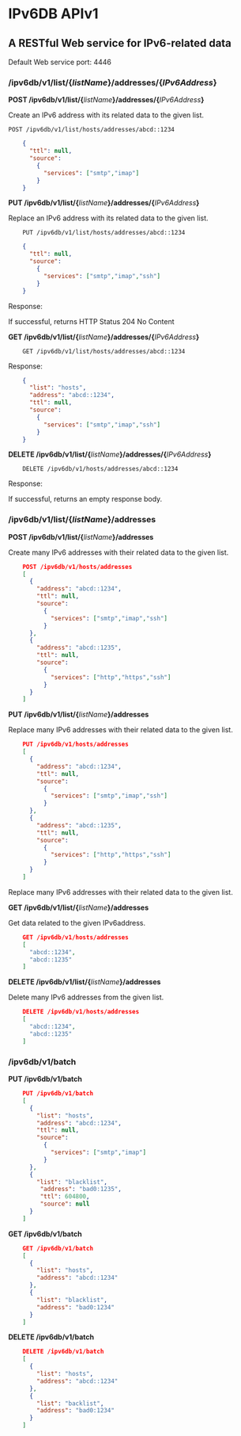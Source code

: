 # IPv6DB APIv1

## A RESTful Web service for IPv6-related data

Default Web service port: 4446

### /ipv6db/v1/list/\{*listName*\}/addresses/{*IPv6Address*}

__POST /ipv6db/v1/list/\{__*listName*__\}/addresses/\{__*IPv6Address*__\}__

Create an IPv6 address with its related data to the given list.

    POST /ipv6db/v1/list/hosts/addresses/abcd::1234

```json
    {
      "ttl": null,
      "source":
        {
          "services": ["smtp","imap"]
        }
    }
```

__PUT /ipv6db/v1/list/\{__*listName*__\}/addresses/\{__*IPv6Address*__\}__

Replace an IPv6 address with its related data to the given list.

```
    PUT /ipv6db/v1/list/hosts/addresses/abcd::1234
```

```json
    {
      "ttl": null,
      "source":
        {
          "services": ["smtp","imap","ssh"]
        }
    }
```

Response:

If successful, returns HTTP Status 204 No Content

__GET /ipv6db/v1/list/\{__*listName*__\}/addresses/\{__*IPv6Address*__\}__

```
    GET /ipv6db/v1/list/hosts/addresses/abcd::1234
```

Response:

```json
    {
      "list": "hosts",
      "address": "abcd::1234",
      "ttl": null,
      "source":
        {
          "services": ["smtp","imap","ssh"]
        }
    }
```

__DELETE /ipv6db/v1/list/\{__*listName*__\}/addresses/\{__*IPv6Address*__\}__

```
    DELETE /ipv6db/v1/hosts/addresses/abcd::1234
```

Response:

If successful, returns an empty response body.

### /ipv6db/v1/list/\{*listName*\}/addresses

__POST /ipv6db/v1/list/\{__*listName*__\}/addresses__

Create many IPv6 addresses with their related data to the given list.

```json
    POST /ipv6db/v1/hosts/addresses
    [
      {
        "address": "abcd::1234",
        "ttl": null,
        "source":
          {
            "services": ["smtp","imap","ssh"]
          }
      },
      {
        "address": "abcd::1235",
        "ttl": null,
        "source":
          {
            "services": ["http","https","ssh"]
          }
      }
    ]
```

__PUT /ipv6db/v1/list/\{__*listName*__\}/addresses__

Replace many IPv6 addresses with their related data to the given list.

```json
    PUT /ipv6db/v1/hosts/addresses
    [
      {
        "address": "abcd::1234",
        "ttl": null,
        "source":
          {
            "services": ["smtp","imap","ssh"]
          }
      },
      {
        "address": "abcd::1235",
        "ttl": null,
        "source":
          {
            "services": ["http","https","ssh"]
          }
      }
    ]
```

Replace many IPv6 addresses with their related data to the given list.

__GET /ipv6db/v1/list/\{__*listName*__\}/addresses__

Get data related to the given IPv6address.

```json
    GET /ipv6db/v1/hosts/addresses
    [
      "abcd::1234",
      "abcd::1235"
    ]
```

__DELETE /ipv6db/v1/list/\{__*listName*__\}/addresses__

Delete many IPv6 addresses from the given list.

```json
    DELETE /ipv6db/v1/hosts/addresses
    [
      "abcd::1234",
      "abcd::1235"
    ]
```

### /ipv6db/v1/batch

__PUT /ipv6db/v1/batch__

```json
    PUT /ipv6db/v1/batch
    [
      {
        "list": "hosts",
        "address": "abcd::1234",
        "ttl": null,
        "source":
          {
            "services": ["smtp","imap"]
          }
      },
      {
        "list": "blacklist",
         "address": "bad0:1235",
         "ttl": 604800,
         "source": null
      }
    ]
```

__GET /ipv6db/v1/batch__

```json
    GET /ipv6db/v1/batch
    [
      {
        "list": "hosts",
        "address": "abcd::1234"
      },
      {
        "list": "blacklist",
        "address": "bad0:1234"
      }
    ]
```

__DELETE /ipv6db/v1/batch__

```json
    DELETE /ipv6db/v1/batch
    [
      {
        "list": "hosts",
        "address": "abcd::1234"
      },
      {
        "list": "backlist",
        "address": "bad0:1234"
      }
    ]
```

